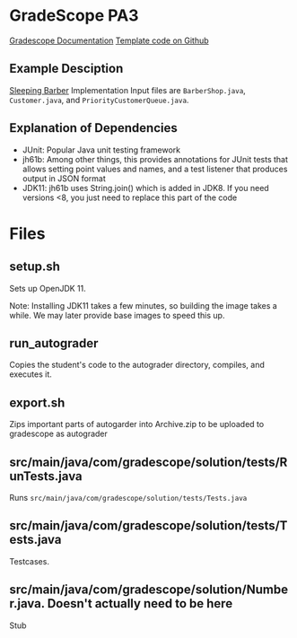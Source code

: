 # GradeScope PA3 
[Gradescope Documentation](https://gradescope-autograders.readthedocs.io/en/latest/)
[Template code on Github](https://github.com/gradescope/autograder_samples/tree/master/java)

## Example Desciption

[Sleeping Barber](https://en.wikipedia.org/wiki/Sleeping_barber_problem) Implementation
Input files are `BarberShop.java`, `Customer.java`, and `PriorityCustomerQueue.java`.

## Explanation of Dependencies

- JUnit: Popular Java unit testing framework
- jh61b: Among other things, this provides annotations for JUnit tests that allows setting point values and names, and a test listener that produces output in JSON format
- JDK11: jh61b uses String.join() which is added in JDK8. If you need versions <8, you just need to replace this part of the code

# Files

## setup.sh

Sets up OpenJDK 11.

Note: Installing JDK11 takes a few minutes, so building the image takes
a while. We may later provide base images to speed this up.

## run_autograder

Copies the student's code to the autograder directory, compiles, and
executes it.

## export.sh

Zips important parts of autogarder into Archive.zip to be uploaded to gradescope as autograder

## src/main/java/com/gradescope/solution/tests/RunTests.java

Runs `src/main/java/com/gradescope/solution/tests/Tests.java`

## src/main/java/com/gradescope/solution/tests/Tests.java

Testcases. 

## src/main/java/com/gradescope/solution/Number.java. Doesn't actually need to be here

Stub